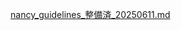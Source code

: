 [nancy_guidelines_整備済_20250611.md](https://github.com/user-attachments/files/20690237/nancy_guidelines_._20250611.md)
